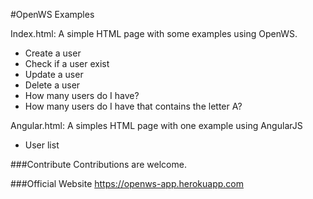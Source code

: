 #OpenWS Examples

Index.html: A simple HTML page with some examples using OpenWS.

- Create a user
- Check if a user exist
- Update a user
- Delete a user
- How many users do I have?
- How many users do I have that contains the letter A?

Angular.html: A simples HTML page with one example using AngularJS

- User list

###Contribute
Contributions are welcome.

###Official Website
https://openws-app.herokuapp.com
